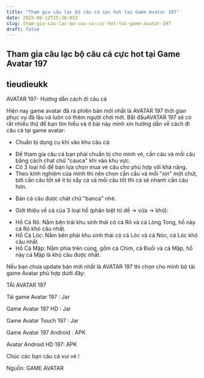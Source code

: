 ```yaml
---
title: "Tham gia câu lạc bộ câu cá cực hot tại Game Avatar 197"
date: 2025-06-12T15:36:02Z
slug: tham-gia-cau-lac-bo-cau-ca-cuc-hot-tai-game-avatar-197
draft: false
---
```


## Tham gia câu lạc bộ câu cá cực hot tại Game Avatar 197

## tieudieukk

AVATAR 197- Hướng dẫn cách đi câu cá
 
Hiện nay game avatar đã ra phiên bản mới nhất là AVATAR 197 thời gian phục vụ đã lâu và luôn có thêm người chơi mới. Bắt đầuAVATAR 197 sẽ có rất nhiều thứ để bạn tìm hiểu và ở bài này mình xin hướng dẫn về cách đi câu cá tại game avatar:
 

 
- Chuẩn bị dụng cụ khi vào khu câu cá:
 
+ Để tham gia câu cá bạn phải chuẩn bị cho mình vé, cần câu và mồi câu bằng cách chat chữ "cauca" khi vào khu vực.
+ Có 3 loại hồ để bạn lựa chọn mua vé câu cho phù hợp với khả năng.
+ Theo kinh nghiệm của mình thì nên chọn cần cầu và mồi "xịn" một chút, bởi cần câu tốt sẽ ít bị xẩy cá và mồi câu tốt thì cá sẽ nhanh cắn câu hơn.
 
- Bán cá câu được chát chữ "banca" nhé.
 
- Giới thiệu về cá của 3 loại hồ (phân biệt từ dễ -> vừa -> khó):
 
+ Hồ Cá Rô: Nằm bên trái khu sinh thái có cá Rô và cá Lòng Tong, hồ này cá Rô khó câu nhất.
+ Hồ Cá Lóc: Nằm bên phải khu sinh thái có cá Lóc và cá Nóc, cá Lóc khó câu nhất.
+ Hồ Cá Mập: Nằm phía trên cùng, gồm cá Chim, cá Đuối và cá Mập, hồ này cá Mập là khó câu được nhất.
 
Nếu bạn chưa update bản mới nhất là AVATAR 197 thì chọn cho mình bộ tải game Avatar phù hợp dưới đây:
 
TẢI AVATAR 197 
 
Tải game Avatar 197 :  Jar
 
Game Avatar 197 HD : Jar
 
Game Avatar Touch 197  : Jar 
 
Game Avatar 197 Android :   APK
 
Avatar Android  HD 197:   APK
 
Chúc các bạn câu cá vui vẻ !
 
Nguồn: GAME AVATAR